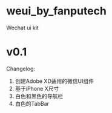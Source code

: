 # weui_by_fanputech
Wechat ui kit

# v0.1
Changelog:

1. 创建Adobe XD适用的微信UI组件
2. 基于iPhone X尺寸
3. 白色和黑色的导航栏
4. 白色的TabBar